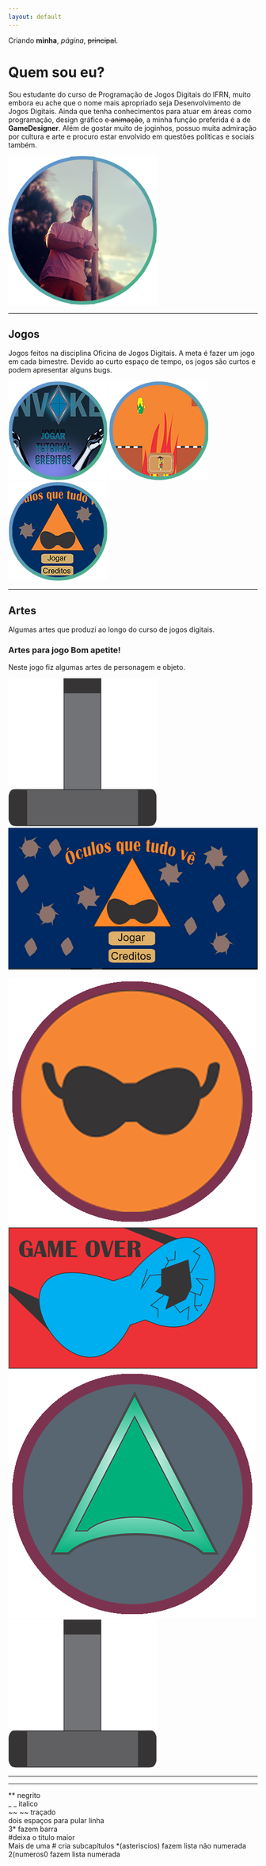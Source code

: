 ```yaml
---
layout: default
---
```


Criando **minha**, _página_, ~~principal~~.

# Quem sou eu?  
Sou estudante do curso de Programação de Jogos Digitais do IFRN, muito embora eu ache que o nome mais apropriado seja Desenvolvimento de Jogos Digitais. Ainda que tenha conhecimentos para atuar em áreas como programação, design gráfico ~~e animação~~, a minha função preferida é a de **GameDesigner**. Além de gostar muito de joginhos, possuo muita admiração por cultura e arte e procuro estar envolvido em questões políticas e sociais também.

![](Minhafoto.png) 

***


## Jogos  

Jogos feitos na disciplina Oficina de Jogos Digitais. A meta é fazer um jogo em cada bimestre. Devido ao curto espaço de tempo, os jogos são curtos e podem apresentar alguns bugs.


[![](jogo_invoke.png)](https://lucas-manolo.github.io/Invoke/) [![](jogo_bomapetite.png)](https://lucas-manolo.github.io/Bom%20Apetite!/) [![](jogo_oculos.png)](https://lucas-manolo.github.io/%C3%93culos%20que%20tudo%20v%C3%AA/)  

***

## Artes

Algumas artes que produzi ao longo do curso de jogos digitais. 

### Artes para jogo Bom apetite!  
Neste jogo fiz algumas artes de personagem e objeto.

![](arte4.png) ![](arte12.png)


![](arte1.png)  
![](arte2.png)  
![](arte3.png)  
![](arte4.png)  
 
***




* * *

** negrito  
_ _ italico  
~~ ~~ traçado  
   dois espaços para pular linha  
3* fazem barra  
#deixa o titulo maior  
Mais de uma # cria subcapítulos
*(asteriscios) fazem lista não numerada  
2(numeros0 fazem lista numerada
